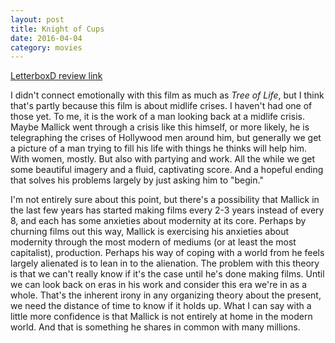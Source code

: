 ```yaml
---
layout: post
title: Knight of Cups 
date: 2016-04-04
category: movies
---
```

 
[LetterboxD review link](http://letterboxd.com/samarthbhaskar/film/knight-of-cups/)

 I didn't connect emotionally with this film as much as <em>Tree of Life</em>, but I think that's partly because this film is about midlife crises. I haven't had one of those yet. To me, it is the work of a man looking back at a midlife crisis. Maybe Mallick went through a crisis like this himself, or more likely, he is telegraphing the crises of Hollywood men around him, but generally we get a picture of a man trying to fill his life with things he thinks will help him. With women, mostly. But also with partying and work. All the while we get some beautiful imagery and a fluid, captivating score. And a hopeful ending that solves his problems largely by just asking him to "begin."

I'm not entirely sure about this point, but there's a possibility that Mallick in the last few years has started making films every 2-3 years instead of every 8, and each has some anxieties about modernity at its core. Perhaps by churning films out this way, Mallick is exercising his anxieties about modernity through the most modern of mediums (or at least the most capitalist), production. Perhaps his way of coping with a world from he feels largely alienated is to lean in to the alienation. The problem with this theory is that we can't really know if it's the case until he's done making films. Until we can look back on eras in his work and consider this era we're in as a whole. That's the inherent irony in any organizing theory about the present, we need the distance of time to know if it holds up. What I can say with a little more confidence is that Mallick is not entirely at home in the modern world. And that is something he shares in common with many millions.


